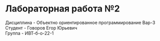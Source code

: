 # Лабораторная работа №2
Дисциплина - Объектно ориентированное программирование Вар-3
<br>
Студент - Говоров Егор Юрьевич
<br>
Группа - ИВТ-б-о-22-1
